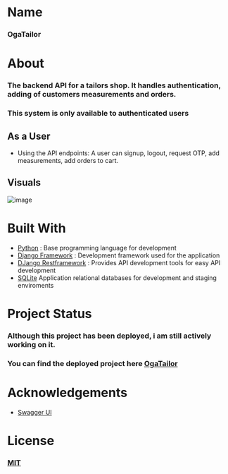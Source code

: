 # Name

### OgaTailor

# About

### The backend API for a tailors shop. It handles authentication, adding of customers measurements and orders.
### This system is only available to authenticated users

## As a User
- Using the API endpoints: A user can signup, logout, request OTP, add measurements, add orders to cart.

## Visuals

![image](https://i.imgur.com/cG8mj1s.png)


# Built With

* [Python](https://.com) : Base programming language for development
* [Django Framework](https://www.djangoproject.com/) : Development framework used for the application
* [DJango Restframework](https://.com) : Provides API development tools for easy API development
* [SQLite](https://.com) Application relational databases for development and staging enviroments



# Project Status
### Although this project has been deployed, i am still actively working on it.
### You can find the deployed project here [OgaTailor](https://oga-tailor.herokuapp.com/)




# Acknowledgements
* [Swagger UI ](https://www.webpagefx.com)



# License
### [MIT](https://choosealicense.com/licenses/mit/)